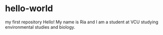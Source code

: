# hello-world
my first repository 
Hello! My name is Ria and I am a student at VCU studying environmental studies and biology. 
